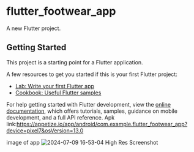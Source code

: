 # flutter_footwear_app

A new Flutter project.

## Getting Started

This project is a starting point for a Flutter application.

A few resources to get you started if this is your first Flutter project:

- [Lab: Write your first Flutter app](https://docs.flutter.dev/get-started/codelab)
- [Cookbook: Useful Flutter samples](https://docs.flutter.dev/cookbook)

For help getting started with Flutter development, view the
[online documentation](https://docs.flutter.dev/), which offers tutorials,
samples, guidance on mobile development, and a full API reference.
Apk link:https://appetize.io/app/android/com.example.flutter_footwear_app?device=pixel7&osVersion=13.0

image of app
![2024-07-09 16-53-04 High Res Screenshot](https://github.com/shedrack-moses/Timbu-api-shop-app-/assets/168422376/1b18902b-07dc-4316-8707-1749742f9df1)

